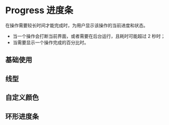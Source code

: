 # Progress 进度条

在操作需要较长时间才能完成时，为用户显示该操作的当前进度和状态。

- 当一个操作会打断当前界面，或者需要在后台运行，且耗时可能超过 2 秒时；
- 当需要显示一个操作完成的百分比时。

## 基础使用

<demo src='./demos/basic.vue' />

## 线型

<demo src='./demos/line.vue' />

## 自定义颜色

<demo src='./demos/color.vue' />

## 环形进度条

<demo src='./demos/circle.vue' />
